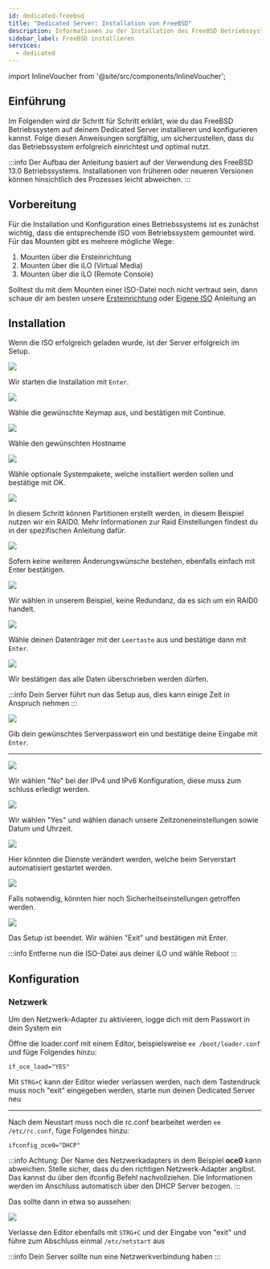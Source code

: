 ```yaml
---
id: dedicated-freebsd
title: "Dedicated Server: Installation von FreeBSD"
description: Informationen zu der Installation des FreeBSD Betriebssystem auf deinem Dedicated Server von ZAP-Hosting - ZAP-Hosting.com Dokumentation
sidebar_label: FreeBSD installieren
services:
  - dedicated
---
```


import InlineVoucher from '@site/src/components/InlineVoucher';

## Einführung

Im Folgenden wird dir Schritt für Schritt erklärt, wie du das FreeBSD Betriebssystem auf deinem Dedicated Server installieren und konfigurieren kannst. Folge diesen Anweisungen sorgfältig, um sicherzustellen, dass du das Betriebssystem erfolgreich einrichtest und optimal nutzt.

:::info
Der Aufbau der Anleitung basiert auf der Verwendung des FreeBSD 13.0 Betriebssystems. Installationen von früheren oder neueren Versionen können hinsichtlich des Prozesses leicht abweichen. 
:::

<InlineVoucher />

## Vorbereitung

Für die Installation und Konfiguration eines Betriebssystems ist es zunächst wichtig, dass die entsprechende ISO vom Betriebssystem gemountet wird. Für das Mounten gibt es mehrere mögliche Wege: 

1. Mounten über die Ersteinrichtung
2. Mounten über die iLO (Virtual Media)
3. Mounten über die iLO (Remote Console)

Solltest du mit dem Mounten einer ISO-Datei noch nicht vertraut sein, dann schaue dir am besten unsere [Ersteinrichtung](dedicated-setup.md) oder [Eigene ISO](dedicated-iso.md) Anleitung an



## Installation

Wenn die ISO erfolgreich geladen wurde, ist der Server erfolgreich im Setup.

![](https://screensaver01.zap-hosting.com/index.php/s/wSa8eGnrtJDLHB5/preview)

Wir starten die Installation mit `Enter`. 

![](https://screensaver01.zap-hosting.com/index.php/s/CK4xnGEqBe5Kd4y/preview)

Wähle die gewünschte Keymap aus, und bestätigen mit Continue.

![](https://screensaver01.zap-hosting.com/index.php/s/BSrWrN9TnqEEmmb/preview)

Wähle den gewünschten Hostname

![](https://screensaver01.zap-hosting.com/index.php/s/zqXPS6fHdkoMPH2/preview)

Wähle optionale Systempakete, welche installiert werden sollen und bestätige mit OK.

![](https://screensaver01.zap-hosting.com/index.php/s/zTSBQRGRFLHDxDo/preview)

In diesem Schritt können Partitionen erstellt werden, in diesem Beispiel nutzen wir ein RAID0. Mehr Informationen zur Raid Einstellungen findest du in der spezifischen Anleitung dafür.

![](https://screensaver01.zap-hosting.com/index.php/s/DTk5zgjbpCWwbmp/preview)

Sofern keine weiteren Änderungswünsche bestehen, ebenfalls einfach mit Enter bestätigen.

![](https://screensaver01.zap-hosting.com/index.php/s/MR3eJKMpdExXnsJ/preview)

Wir wählen in unserem Beispiel, keine Redundanz, da es sich um ein RAID0 handelt.

![](https://screensaver01.zap-hosting.com/index.php/s/Qf5JZMKs5HzDXnT/preview)

Wähle deinen Datenträger mit der `Leertaste` aus und bestätige dann mit `Enter`.

![](https://screensaver01.zap-hosting.com/index.php/s/4d93FtfDmSEtifY/preview)

Wir bestätigen das alle Daten überschrieben werden dürfen.

:::info
Dein Server führt nun das Setup aus, dies kann einige Zeit in Anspruch nehmen
:::

![](https://screensaver01.zap-hosting.com/index.php/s/NmR5PcTPe3Kdc4i/preview)

Gib dein gewünschtes Serverpasswort ein und bestätige deine Eingabe mit `Enter`.

***

![](https://screensaver01.zap-hosting.com/index.php/s/f9aJF57b2w3g9qY/preview)

Wir wählen "No" bei der IPv4 und IPv6 Konfiguration, diese muss zum schluss erledigt werden.

![](https://screensaver01.zap-hosting.com/index.php/s/88bxbHsRjwCoYJQ/preview)

Wir wählen "Yes" und wählen danach unsere Zeitzoneneinstellungen sowie Datum und Uhrzeit.

![](https://screensaver01.zap-hosting.com/index.php/s/MCtpoQkLdc8Wd7Y/preview)

Hier könnten die Dienste verändert werden, welche beim Serverstart automatisiert gestartet werden.

![](https://screensaver01.zap-hosting.com/index.php/s/wPbL3HJGYBTLdyD/preview)

Falls notwendig, könnten hier noch Sicherheitseinstellungen getroffen werden.

![](https://screensaver01.zap-hosting.com/index.php/s/BXEs3sFYCbFE4Q4/preview)

Das Setup ist beendet. Wir wählen "Exit" und bestätigen mit Enter.

:::info
Entferne nun die ISO-Datei aus deiner iLO und wähle Reboot
:::

## Konfiguration

### Netzwerk

Um den Netzwerk-Adapter zu aktivieren, logge dich mit dem Passwort in dein System ein

Öffne die loader.conf mit einem Editor, beispielsweise `ee /boot/loader.conf` und füge Folgendes hinzu:

```if_oce_load="YES"```

Mit `STRG+C` kann der Editor wieder verlassen werden, nach dem Tastendruck muss noch "exit" eingegeben werden, starte nun deinen Dedicated Server neu

***

Nach dem Neustart muss noch die rc.conf bearbeitet werden `ee /etc/rc.conf`, füge Folgendes hinzu:

```
ifconfig_oce0="DHCP"
```

:::info
Achtung: Der Name des Netzwerkadapters in dem Beispiel **oce0** kann abweichen. Stelle sicher, dass du den richtigen Netzwerk-Adapter angibst. Das kannst du über den ifconfig Befehl nachvollziehen. Die Informationen werden im Anschluss automatisch über den DHCP Server bezogen. 
:::

Das sollte dann in etwa so aussehen:

![](https://screensaver01.zap-hosting.com/index.php/s/mBCZpbG37N9Dj5e/preview)

Verlasse den Editor ebenfalls mit `STRG+C` und der Eingabe von "exit" und führe zum Abschluss einmal `/etc/netstart` aus

:::info
Dein Server sollte nun eine Netzwerkverbindung haben
:::
